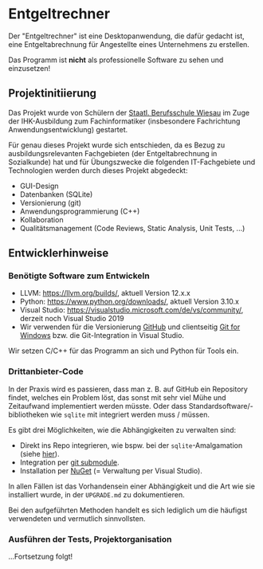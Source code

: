 # Entgeltrechner

Der "Entgeltrechner" ist eine Desktopanwendung, die dafür gedacht ist, eine Entgeltabrechnung für Angestellte eines Unternehmens zu erstellen.

Das Programm ist **nicht** als professionelle Software zu sehen und einzusetzen!

## Projektinitiierung

Das Projekt wurde von Schülern der [Staatl. Berufsschule Wiesau](https://www.bsz-wiesau.de) im Zuge der IHK-Ausbildung zum Fachinformatiker (insbesondere Fachrichtung Anwendungsentwicklung) gestartet.

Für genau dieses Projekt wurde sich entschieden, da es Bezug zu ausbildungsrelevanten Fachgebieten (der Entgeltabrechnung in Sozialkunde) hat und für Übungszwecke die folgenden IT-Fachgebiete und Technologien werden durch dieses Projekt abgedeckt:
- GUI-Design
- Datenbanken (SQLite)
- Versionierung (git)
- Anwendungsprogrammierung (C++)
- Kollaboration
- Qualitätsmanagement (Code Reviews, Static Analysis, Unit Tests, ...)

## Entwicklerhinweise

### Benötigte Software zum Entwickeln

- LLVM: https://llvm.org/builds/, aktuell Version 12.x.x
- Python: https://www.python.org/downloads/, aktuell Version 3.10.x
- Visual Studio: https://visualstudio.microsoft.com/de/vs/community/, derzeit noch Visual Studio 2019
- Wir verwenden für die Versionierung [GitHub](https://github.com/) und clientseitig [Git for Windows](https://gitforwindows.org/) bzw. die Git-Integration in Visual Studio.

Wir setzen C/C++ für das Programm an sich und Python für Tools ein.

### Drittanbieter-Code

In der Praxis wird es passieren, dass man z. B. auf GitHub ein Repository findet, welches ein Problem löst, das sonst mit sehr viel Mühe und Zeitaufwand implementiert werden müsste. Oder dass Standardsoftware/-bibliotheken wie `sqlite` mit integriert werden muss / müssen.

Es gibt drei Möglichkeiten, wie die Abhängigkeiten zu verwalten sind:

- Direkt ins Repo integrieren, wie bspw. bei der `sqlite`-Amalgamation (siehe [hier](https://www.sqlite.org/amalgamation.html)).
- Integration per [git submodule](https://git-scm.com/book/de/v2/Git-Tools-Submodule).
- Installation per [NuGet](https://www.nuget.org/) (= Verwaltung per Visual Studio).

In allen Fällen ist das Vorhandensein einer Abhängigkeit und die Art wie sie installiert wurde, in der `UPGRADE.md` zu dokumentieren.

Bei den aufgeführten Methoden handelt es sich lediglich um die häufigst verwendeten und vermutlich sinnvollsten.

### Ausführen der Tests, Projektorganisation

...Fortsetzung folgt!